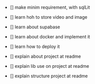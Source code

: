 - [] make minim requirement, with sqlLit

- [] learn hoh to store video and image
- [] learn about supabase
- [] learn about docker and implement it
- [] learn how to deploy it

- [] explain about project at readme
- [] explain lib use on project at readme
- [] explain structure project at readme
